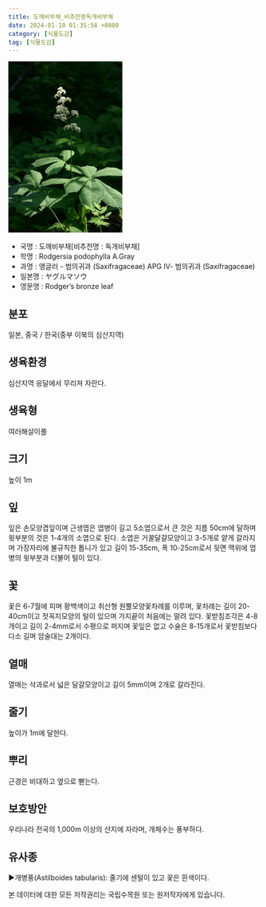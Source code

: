 ```yaml
---
title: 도깨비부채_비추천명독개비부채
date: 2024-01-10 01:35:58 +0800
category: [식물도감]
tag: [식물도감]
---
```




![도깨비부채[비추천명 : 독개비부채]](/assets/img/fileUpload/plants/basic/Saxifragaceae/Rodgersia/6914/6914_1_th2.jpg)
- 국명 : 도깨비부채[비추천명 : 독개비부채]
- 학명 : Rodgersia podophylla A.Gray
- 과명 : 앵글러 - 범의귀과 (Saxifragaceae) APG Ⅳ- 범의귀과 (Saxifragaceae)
- 일본명 : ヤグルマソウ
- 영문명 : Rodger’s bronze leaf


## 분포
일본, 중국 / 한국(중부 이북의 심산지역) 
## 생육환경
심산지역 응달에서 무리져 자란다.
## 생육형
여러해살이풀 
## 크기
높이 1m
## 잎
잎은 손모양겹잎이며 근생엽은 엽병이 길고 5소엽으로서 큰 것은 지름 50cm에 달하며 윗부분의 것은 1-4개의 소엽으로 된다. 소엽은 거꿀달걀모양이고 3-5개로 얕게 갈라지며 가장자리에 불규칙한 톱니가 있고 길이 15-35cm, 폭 10-25cm로서 뒷면 맥위에 엽병의 윗부분과 더불어 털이 있다.
## 꽃
꽃은 6-7월에 피며 황백색이고 취산형 원뿔모양꽃차례를 이루며, 꽃차례는 길이  20-40cm이고 젓꼭지모양의 털이 있으며 가지끝이 처음에는 말려 있다. 꽃받침조각은 4-8개이고 길이 2-4mm로서 수평으로 퍼지며 꽃잎은 없고 수술은 8-15개로서 꽃받침보다 다소 길며 암술대는 2개이다.
## 열매
열매는 삭과로서 넓은 달걀모양이고 길이 5mm이며 2개로 갈라진다.
## 줄기
높이가 1m에 달한다.
## 뿌리
근경은 비대하고 옆으로 뻗는다.
## 보호방안
우리나라 전국의 1,000m 이상의 산지에 자라며, 개체수는 풍부하다.
## 유사종
▶개병풍(Astilboides tabularis): 줄기에 센털이 있고 꽃은 흰색이다.






본 데이터에 대한 모든 저작권리는 국립수목원 또는 원저작자에게 있습니다.
